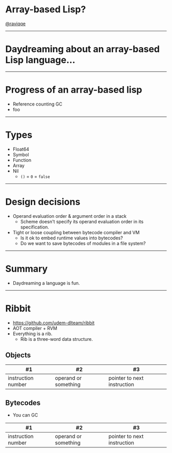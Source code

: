 # Array-based Lisp?

[@raviqqe](https://github.com/raviqqe)

---

# Daydreaming about an array-based Lisp language...

---

# Progress of an array-based lisp

- Reference counting GC
- foo

---

# Types

- Float64
- Symbol
- Function
- Array
- Nil
  - `()` = `0` = `false`

---

# Design decisions

- Operand evaluation order & argument order in a stack
  - Scheme doesn't specify its operand evaluation order in its specification.
- Tight or loose coupling between bytecode compiler and VM
  - Is it ok to embed runtime values into bytecodes?
  - Do we want to save bytecodes of modules in a file system?

---

# Summary

- Daydreaming a language is fun.

---

# Ribbit

- https://github.com/udem-dlteam/ribbit
- AOT compiler + RVM
- Everything is a rib.
  - Rib is a three-word data structure.

## Objects

| #1                 | #2                   | #3                          |
| ------------------ | -------------------- | --------------------------- |
| instruction number | operand or something | pointer to next instruction |

## Bytecodes

- You can GC

| #1                 | #2                   | #3                          |
| ------------------ | -------------------- | --------------------------- |
| instruction number | operand or something | pointer to next instruction |
